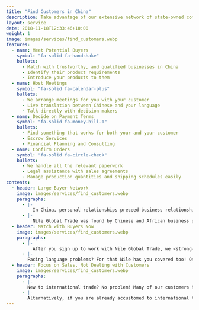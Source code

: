 ```yaml
---
title: "Find Customers in China"
description: Take advantage of our extensive network of state-owned companies, raw material distributors and professional manufacturers
layout: service
date: 2018-11-18T12:33:46+10:00
weight: 1
image: images/services/find_customers.webp
features:
  - name: Meet Potential Buyers
    symbol: "fa-solid fa-handshake"
    bullets:
      - Match with trustworthy, and qualified businesses in China
      - Identify their product requirements
      - Introduce your products to them
  - name: Host Meetings
    symbol: "fa-solid fa-calendar-plus"
    bullets:
      - We arrange meetings for you with your customer
      - Live translation between Chinese and your language
      - Talk directly with decision makers
  - name: Decide on Payment Terms
    symbol: "fa-solid fa-money-bill-1"
    bullets:
      - Find something that works for both your and your customer
      - Escrow Services
      - Financial Planning and Consulting
  - name: Confirm Orders
    symbol: "fa-solid fa-circle-check"
    bullets:
      - We handle all the relevant paperwork
      - Legal assistance with sales agreements
      - Manage production quantities and shipping schedules easily
contents:
  - header: Large Buyer Network
    image: images/services/find_customers.webp
    paragraphs:
      - |-
          In China, personal relationships preceed business relationships. Chinese firms tend not to do business with people they don't know personally. This makes it difficult for companies in Africa and the Middle East to find new customers in China.
      - |-
          Nile Global Trade was found by Chinese and African business professionals who worked in China for a decade. Throughout our career, we have formed many partnerships with state-owned and private companies. By working with us, you get access to our network of <strong> 300+ Chinese companies </strong> . Instead of spending months looking for a customer, you meet customers and start selling immediately
  - header: Match with Buyers Now
    image: images/services/find_customers.webp
    paragraphs:
      - |-
          After you sign up to work with Nile Global Trade, we <strong>start matching you with customers</strong> from China instantly. We introduce your company and products to them, and set up meetings on your behalf.
      - |-
        Facing language problems? For that Nile has you covered too! One of our trade specialists that speaks <strong>both Chinese and your language</strong> will be present in your meetings, helping you solve language and cultural barriers immediately.
  - header: Focus on Sales, Not Dealing with Customers
    image: images/services/find_customers.webp
    paragraphs:
      - |-
        New to international trade? No problem! Many of our customers have <strong>started their China trade with us</strong>. We advise you throughout the sales cycle with financial and logistical information. We negotiate the optimal payment terms on your behalf, and help you project all costs associated with shipping and customs before you spend a penny.
      - |-
        Alternatively, if you are already accustomed to international trade, we help you streamline the process so that you can focus on your manufacturing and ship things out without having to constantly communicate with your Chinese customers.
---
```

